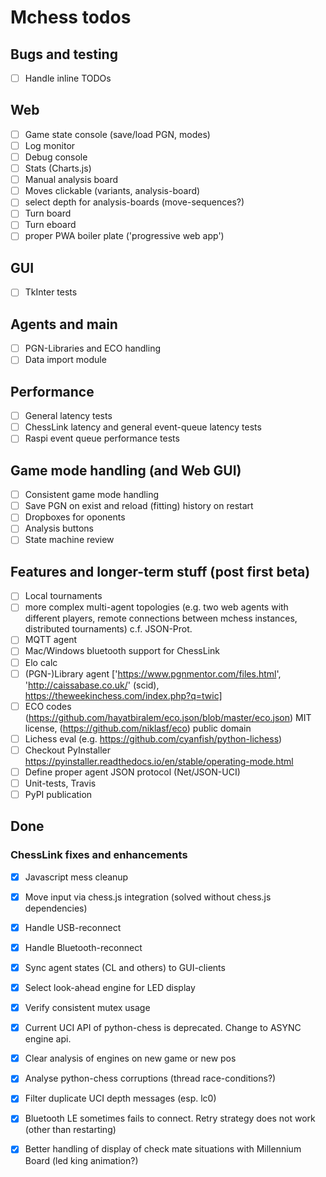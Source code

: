 # Mchess todos

## Bugs and testing

- [ ] Handle inline TODOs

## Web

- [ ] Game state console (save/load PGN, modes)
- [ ] Log monitor
- [ ] Debug console
- [ ] Stats (Charts.js)
- [ ] Manual analysis board
- [ ] Moves clickable (variants, analysis-board)
- [ ] select depth for analysis-boards (move-sequences?)
- [ ] Turn board
- [ ] Turn eboard
- [ ] proper PWA boiler plate ('progressive web app')

## GUI

- [ ] TkInter tests

## Agents and main

- [ ] PGN-Libraries and ECO handling
- [ ] Data import module

## Performance

- [ ] General latency tests
- [ ] ChessLink latency and general event-queue latency tests
- [ ] Raspi event queue performance tests

## Game mode handling (and Web GUI)

- [ ] Consistent game mode handling
- [ ] Save PGN on exist and reload (fitting) history on restart
- [ ] Dropboxes for oponents
- [ ] Analysis buttons
- [ ] State machine review

## Features and longer-term stuff (post first beta)

- [ ] Local tournaments
- [ ] more complex multi-agent topologies (e.g. two web agents with different players,
      remote connections between mchess instances, distributed tournaments) c.f. JSON-Prot.
- [ ] MQTT agent
- [ ] Mac/Windows bluetooth support for ChessLink
- [ ] Elo calc
- [ ] (PGN-)Library agent ['https://www.pgnmentor.com/files.html', 'http://caissabase.co.uk/' (scid), https://theweekinchess.com/index.php?q=twic]
- [ ] ECO codes (https://github.com/hayatbiralem/eco.json/blob/master/eco.json) MIT license, (https://github.com/niklasf/eco) public domain
- [ ] Lichess eval (e.g. https://github.com/cyanfish/python-lichess)
- [ ] Checkout PyInstaller <https://pyinstaller.readthedocs.io/en/stable/operating-mode.html>
- [ ] Define proper agent JSON protocol (Net/JSON-UCI)
- [ ] Unit-tests, Travis
- [ ] PyPI publication

## Done

### ChessLink fixes and enhancements

- [x] Javascript mess cleanup
- [x] Move input via chess.js integration (solved without chess.js dependencies)

- [x] Handle USB-reconnect
- [x] Handle Bluetooth-reconnect
- [x] Sync agent states (CL and others) to GUI-clients
- [x] Select look-ahead engine for LED display
- [x] Verify consistent mutex usage

- [x] Current UCI API of python-chess is deprecated. Change to ASYNC engine api.
- [x] Clear analysis of engines on new game or new pos
- [x] Analyse python-chess corruptions (thread race-conditions?)
- [x] Filter duplicate UCI depth messages (esp. lc0)
- [x] Bluetooth LE sometimes fails to connect. Retry strategy does not work (other than restarting)
- [x] Better handling of display of check mate situations with Millennium Board (led king animation?)
